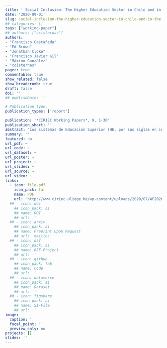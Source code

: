 ```yaml
---
title: ' Social Inclusion: The Higher Education Sector in Chile and in the United Kingdom'
date: '2020-09-01'
slug: social-inclusion-the-higher-education-sector-in-chile-and-in-the-united-kingdom
## categories: []
tags: ["working-paper"]
## authors: ["ccisternas"]
authors:
- "Francisco Castañeda"
- "Ed Brown"
- "Jonathan Cloke"
- "Francisco Javier Gil"
- "Máximo González"
- "ccisternas"
pager: true
commentable: true
show_related: false
show_breadcrumb: true
draft: false
doi: ''
## publishDate: ''

# Publication type.
publication_types: ['report']

publication: '*CIRIEC Working Papers*, 9, 1-30'
publication_short: ''
abstract: 'Los sistemas de Educación Superior (HE, por sus siglas en inglés) de Chile y el Reino Unido se comparan en términos de masificación (Altbach, 1989) y de pertinencia y adecuación de la combinación de oferta pública y privada. Disímiles, cada país ha tratado de construir la inclusión social en la extensión de la HE al mismo tiempo que ha permitido la participación del sector privado. También se incluyen en la investigación a) el papel del capital social como contribución positiva al desarrollo social y económico; b) el estado actual de la desigualdad social en el acceso a la HE; y c) un análisis en profundidad de las implicaciones de los papeles estatal y privado sobre la inclusión social en la HE. También se analizan los programas de extensión de cada país, el Propedéutico en Chile y Aimhigher en el Reino Unido, para extraer las lecciones aprendidas.'
summary: ''
featured: no
url_pdf: ~
url_code: ~
url_dataset: ~
url_poster: ~
url_project: ~
url_slides: ~
url_source: ~
url_video: ~
links:
  - icon: file-pdf
    icon_pack: far
    name: PDF
    url: 'http://www.ciriec.uliege.be/wp-content/uploads/2020/07/WP2020-09.pdf'
  ## - icon: doi
    ## icon_pack: ai
    ## name: DOI
    ## url: ''
  ## - icon: arxiv
    ## icon_pack: ai
    ## name: Preprint Upon Request
    ## url: 'mailto:'
  ## - icon: osf
    ## icon_pack: ai
    ## name: OSF-Project
    ## url: ''
  ## - icon: github
    ## icon_pack: fab
    ## name: Code
    ## url: ''
  ## - icon: dataverse
    ## icon_pack: ai
    ## name: Dataset
    ## url: ''
  ## - icon: figshare
    ## icon_pack: ai
    ## name: SI-File
    ## url: ''
image:
  caption: ''
  focal_point: ''
  preview_only: no
projects: []
slides: ''
---
```

